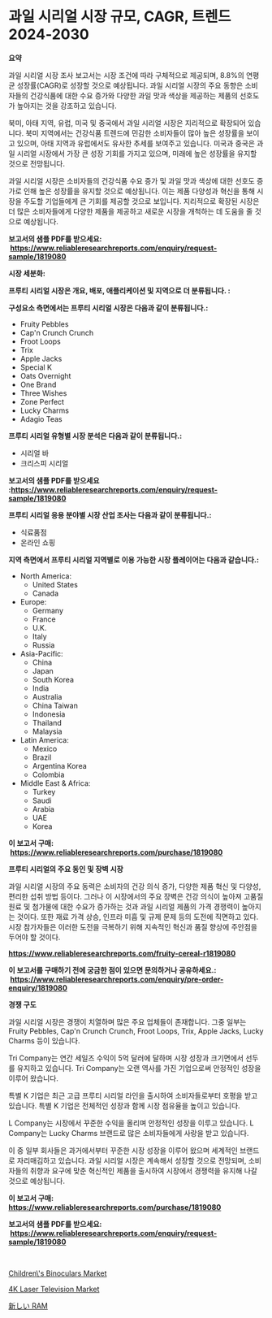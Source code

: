 <p><h1>과일 시리얼 시장 규모, CAGR, 트렌드 2024-2030</h1></p><p><strong>요약</strong></p>
<p><p>과일 시리얼 시장 조사 보고서는 시장 조건에 따라 구체적으로 제공되며, 8.8%의 연평균 성장률(CAGR)로 성장할 것으로 예상됩니다. 과일 시리얼 시장의 주요 동향은 소비자들의 건강식품에 대한 수요 증가와 다양한 과일 맛과 색상을 제공하는 제품의 선호도가 높아지는 것을 강조하고 있습니다.</p><p>북미, 아태 지역, 유럽, 미국 및 중국에서 과일 시리얼 시장은 지리적으로 확장되어 있습니다. 북미 지역에서는 건강식품 트렌드에 민감한 소비자들이 많아 높은 성장률을 보이고 있으며, 아태 지역과 유럽에서도 유사한 추세를 보여주고 있습니다. 미국과 중국은 과일 시리얼 시장에서 가장 큰 성장 기회를 가지고 있으며, 미래에 높은 성장률을 유지할 것으로 전망됩니다.</p><p>과일 시리얼 시장은 소비자들의 건강식품 수요 증가 및 과일 맛과 색상에 대한 선호도 증가로 인해 높은 성장률을 유지할 것으로 예상됩니다. 이는 제품 다양성과 혁신을 통해 시장을 주도할 기업들에게 큰 기회를 제공할 것으로 보입니다. 지리적으로 확장된 시장은 더 많은 소비자들에게 다양한 제품을 제공하고 새로운 시장을 개척하는 데 도움을 줄 것으로 예상됩니다.</p></p>
<p><strong>보고서의 샘플 PDF를 받으세요: &nbsp;<a href="https://www.reliableresearchreports.com/enquiry/request-sample/1819080">https://www.reliableresearchreports.com/enquiry/request-sample/1819080</a></strong></p>
<p><strong>시장 세분화:</strong></p>
<p><strong> 프루티 시리얼 시장은 개요, 배포, 애플리케이션 및 지역으로 더 분류됩니다. :</strong></p>
<p><strong>구성요소 측면에서는 프루티 시리얼 시장은 다음과 같이 분류됩니다.:</strong></p>
<p><ul><li>Fruity Pebbles</li><li>Cap'n Crunch Crunch</li><li>Froot Loops</li><li>Trix</li><li>Apple Jacks</li><li>Special K</li><li>Oats Overnight</li><li>One Brand</li><li>Three Wishes</li><li>Zone Perfect</li><li>Lucky Charms</li><li>Adagio Teas</li></ul></p>
<p><strong> 프루티 시리얼 유형별 시장 분석은 다음과 같이 분류됩니다.:</strong></p>
<p><ul><li>시리얼 바</li><li>크리스피 시리얼</li></ul></p>
<p><strong>보고서의 샘플 PDF를 받으세요 :<a href="https://www.reliableresearchreports.com/enquiry/request-sample/1819080">https://www.reliableresearchreports.com/enquiry/request-sample/1819080</a></strong></p>
<p><strong> 프루티 시리얼 응용 분야별 시장 산업 조사는 다음과 같이 분류됩니다.:</strong></p>
<p><ul><li>식료품점</li><li>온라인 쇼핑</li></ul></p>
<p><strong>지역 측면에서 프루티 시리얼 지역별로 이용 가능한 시장 플레이어는 다음과 같습니다.:</strong></p>
<p><ul>
    <li>
        North America:
        <ul>
            <li>United States</li>
            <li>Canada</li>
        </ul>
    </li>
    <li>
        Europe:
        <ul>
            <li>Germany</li>
            <li>France</li>
            <li>U.K.</li>
            <li>Italy</li>
            <li>Russia</li>
        </ul>
    </li>
    <li>
        Asia-Pacific:
        <ul>
            <li>China</li>
            <li>Japan</li>
            <li>South Korea</li>
            <li>India</li>
            <li>Australia</li>
            <li>China Taiwan</li>
            <li>Indonesia</li>
            <li>Thailand</li>
            <li>Malaysia</li>
        </ul>
    </li>
    <li>
        Latin America:
        <ul>
            <li>Mexico</li>
            <li>Brazil</li>
            <li>Argentina Korea</li>
            <li>Colombia</li>
        </ul>
    </li>
    <li>
        Middle East & Africa:
        <ul>
            <li>Turkey</li>
            <li>Saudi</li>
            <li>Arabia</li>
            <li>UAE</li>
            <li>Korea</li>
        </ul>
    </li>
    </ul></p>
<p><strong>이 보고서 구매: &nbsp;<a href="https://www.reliableresearchreports.com/purchase/1819080">https://www.reliableresearchreports.com/purchase/1819080</a></strong></p>
<p><strong>프루티 시리얼의 주요 동인 및 장벽 시장</strong></p>
<p><p>과일 시리얼 시장의 주요 동력은 소비자의 건강 의식 증가, 다양한 제품 혁신 및 다양성, 편리한 섭취 방법 등이다. 그러나 이 시장에서의 주요 장벽은 건강 의식이 높아져 고품질 원료 및 첨가물에 대한 수요가 증가하는 것과 과일 시리얼 제품의 가격 경쟁력이 높아지는 것이다. 또한 재료 가격 상승, 인프라 미흡 및 규제 문제 등의 도전에 직면하고 있다. 시장 참가자들은 이러한 도전을 극복하기 위해 지속적인 혁신과 품질 향상에 주안점을 두어야 할 것이다.</p></p>
<p><strong><a href="https://www.reliableresearchreports.com/fruity-cereal-r1819080">https://www.reliableresearchreports.com/fruity-cereal-r1819080</a></strong></p>
<p><strong>이 보고서를 구매하기 전에 궁금한 점이 있으면 문의하거나 공유하세요.: &nbsp;<a href="https://www.reliableresearchreports.com/enquiry/pre-order-enquiry/1819080">https://www.reliableresearchreports.com/enquiry/pre-order-enquiry/1819080</a></strong></p>
<p><strong>경쟁 구도</strong></p>
<p><p>과일 시리얼 시장은 경쟁이 치열하며 많은 주요 업체들이 존재합니다. 그중 일부는 Fruity Pebbles, Cap'n Crunch Crunch, Froot Loops, Trix, Apple Jacks, Lucky Charms 등이 있습니다.</p><p>Tri Company는 연간 세일즈 수익이 5억 달러에 달하며 시장 성장과 크기면에서 선두를 유지하고 있습니다. Tri Company는 오랜 역사를 가진 기업으로써 안정적인 성장을 이루어 왔습니다.</p><p>특별 K 기업은 최근 고급 프루티 시리얼 라인을 출시하여 소비자들로부터 호평을 받고 있습니다. 특별 K 기업은 전체적인 성장과 함께 시장 점유율을 높이고 있습니다.</p><p>L Company는 시장에서 꾸준한 수익을 올리며 안정적인 성장을 이루고 있습니다. L Company는 Lucky Charms 브랜드로 많은 소비자들에게 사랑을 받고 있습니다.</p><p>이 중 일부 회사들은 과거에서부터 꾸준한 시장 성장을 이루어 왔으며 세계적인 브랜드로 자리매김하고 있습니다. 과일 시리얼 시장은 계속해서 성장할 것으로 전망되며, 소비자들의 취향과 요구에 맞춘 혁신적인 제품을 출시하여 시장에서 경쟁력을 유지해 나갈 것으로 예상됩니다.</p></p>
<p><strong>이 보고서 구매: &nbsp; <a href="https://www.reliableresearchreports.com/purchase/1819080">https://www.reliableresearchreports.com/purchase/1819080</a></strong></p>
<p><strong>보고서의 샘플 PDF를 받으세요: &nbsp;<a href="https://www.reliableresearchreports.com/enquiry/request-sample/1819080">https://www.reliableresearchreports.com/enquiry/request-sample/1819080</a></strong><strong></strong></p>
<p>&nbsp;</p>
<p><p><a href="https://www.linkedin.com/pulse/decoding-childrens-binoculars-market-metrics-share-trends-xuvdc?trackingId=gAUdx6EtbPXaYmrVjDz5kQ%3D%3D">Children\'s Binoculars Market</a></p><p><a href="https://www.linkedin.com/pulse/4k-laser-television-market-report-reveals-latest-trends-growth-uzumc?trackingId=RU50RtNeVUYPwIXws6ojUQ%3D%3D">4K Laser Television Market</a></p><p><a href="https://github.com/lily-u-genius/Market-Research-Report-List-1/blob/main/786585732294.md">新しい RAM</a></p></p>
